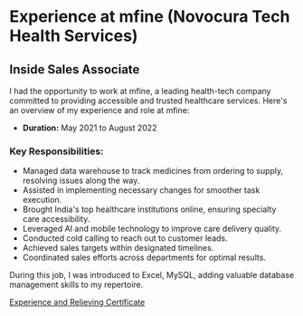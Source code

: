 # Experience at mfine (Novocura Tech Health Services)

## Inside Sales Associate
I had the opportunity to work at mfine, a leading health-tech company committed to providing accessible and trusted healthcare services. Here's an overview of my experience and role at mfine:

- **Duration:** May 2021 to August 2022

### Key Responsibilities:
- Managed data warehouse to track medicines from ordering to supply, resolving issues along the way.
- Assisted in implementing necessary changes for smoother task execution.
- Brought India's top healthcare institutions online, ensuring specialty care accessibility.
- Leveraged AI and mobile technology to improve care delivery quality.
- Conducted cold calling to reach out to customer leads.
- Achieved sales targets within designated timelines.
- Coordinated sales efforts across departments for optimal results.

During this job, I was introduced to Excel, MySQL, adding valuable database management skills to my repertoire.


[Experience and Relieving Certificate](https://github.com/ukishore33/Certifications/blob/main/Work/Mfine/MFine%20(Experience%20and%20Relieving%20letter).pdf)

